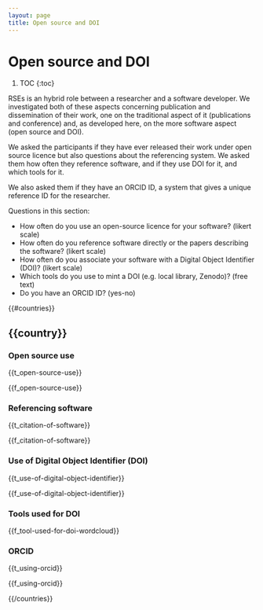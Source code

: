 ```yaml
---
layout: page
title: Open source and DOI
---
```

# Open source and DOI

1. TOC
{:toc}

RSEs is an hybrid role between a researcher and a software developer. We
investigated both of these aspects concerning publication and dissemination of
their work, one on the traditional aspect of it (publications and conference)
and, as developed here, on the more software aspect (open source and DOI).

We asked the participants if they have ever released their work under open
source licence but also questions about the referencing system. We asked them
how often they reference software, and if they use DOI for it, and which tools
for it.

We also asked them if they have an ORCID ID, a system that gives a unique
reference ID for the researcher.

Questions in this section:

* How often do you use an open-source licence for your software? (likert scale)
* How often do you reference software directly or the papers describing the software? (likert scale)
* How often do you associate your software with a Digital Object Identifier (DOI)? (likert scale)
* Which tools do you use to mint a DOI (e.g. local library, Zenodo)? (free text)
* Do you have an ORCID ID? (yes-no)

{{#countries}}

## {{country}}

### Open source use

{{t_open-source-use}}

{{f_open-source-use}}

### Referencing software

{{t_citation-of-software}}

{{f_citation-of-software}}

### Use of Digital Object Identifier (DOI)

{{t_use-of-digital-object-identifier}}

{{f_use-of-digital-object-identifier}}

### Tools used for DOI

{{f_tool-used-for-doi-wordcloud}}

### ORCID

{{t_using-orcid}}

{{f_using-orcid}}

{{/countries}}
